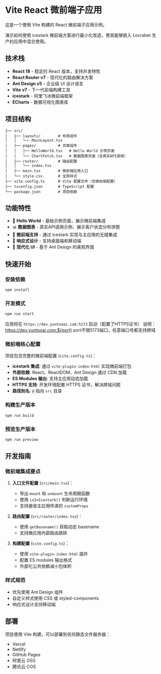 # Vite React 微前端子应用

这是一个使用 Vite 构建的 React 微前端子应用示例。

演示如何使用 icestark 微前端方案进行最小化改造，使其能够嵌入 Lovrabet 生产的应用中混合使用。

## 技术栈

- **React 18** - 稳定的 React 版本，支持并发特性
- **React Router v7** - 现代化的路由解决方案
- **Ant Design v5** - 企业级 UI 设计语言
- **Vite v7** - 下一代前端构建工具
- **icestark** - 阿里飞冰微前端框架
- **ECharts** - 数据可视化图表库

## 项目结构

```
├── src/
│   ├── layouts/        # 布局组件
│   │   └── MainLayout.tsx
│   ├── pages/          # 页面组件
│   │   ├── HelloWorld.tsx   # Hello World 示例页面
│   │   └── ChartFetch.tsx   # 数据图表页面（含真实API调用）
│   ├── router/         # 路由配置
│   │   └── index.tsx
│   ├── main.tsx        # 微前端应用入口
│   └── style.css       # 全局样式
├── vite.config.ts      # Vite 配置文件（含微前端配置）
├── tsconfig.json       # TypeScript 配置
└── package.json        # 项目依赖
```

## 功能特性

- 👋 **Hello World** - 基础示例页面，展示微前端集成
- 📊 **数据图表** - 真实API调用示例，展示客户状态分布饼图
- 🔌 **微前端支持** - 通过 icestark 实现与主应用的无缝集成
- 📱 **响应式设计** - 支持桌面端和移动端
- 🎨 **现代化 UI** - 基于 Ant Design 的美观界面

## 快速开始

### 安装依赖

```bash
npm install
```

### 开发模式

```bash
npm run start
```

应用将在 `https://dev.yuntooai.com:5173` 启动（配置了HTTPS证书）
说明：https://dev.yuntooai.com:${port} port不限5173端口，任意端口号都支持跨域

### 微前端核心配置

项目包含完整的微前端配置 (`vite.config.ts`)：

- **icestark 集成**: 通过 `vite-plugin-index-html` 实现微前端打包
- **外部依赖**: React、ReactDOM、Ant Design 通过 CDN 加载
- **ES Modules 输出**: 支持主应用动态加载
- **HTTPS 支持**: 开发环境配置 HTTPS 证书，解决跨域问题
- **路径别名**: `@` 指向 `src` 目录

### 构建生产版本

```bash
npm run build
```

### 预览生产版本

```bash
npm run preview
```

## 开发指南

### 微前端集成要点

1. **入口文件配置** (`src/main.tsx`)：
   - 导出 `mount` 和 `unmount` 生命周期函数
   - 使用 `isInIcestark()` 判断运行环境
   - 支持接收主应用传递的 `customProps`

2. **路由配置** (`src/router/index.tsx`)：
   - 使用 `getBasename()` 获取动态 basename
   - 支持微应用内部路由跳转

3. **构建配置** (`vite.config.ts`)：
   - 使用 `vite-plugin-index-html` 插件
   - 配置 ES modules 输出格式
   - 外部化公共依赖减小包体积

### 样式规范

- 优先使用 Ant Design 组件
- 自定义样式使用 CSS 或 styled-components
- 响应式设计支持移动端

## 部署

项目使用 Vite 构建，可以部署到任何静态文件服务器：

- Vercel
- Netlify
- GitHub Pages
- 阿里云 OSS
- 腾讯云 COS
